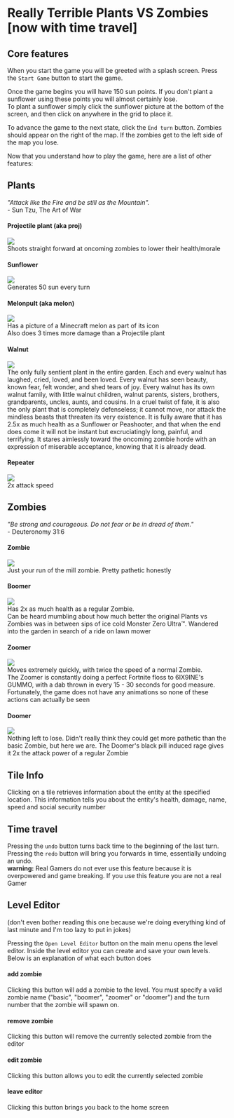 # Really Terrible Plants VS Zombies [now with time travel]

**Core features**
------
When you start the game you will be greeted with a splash screen. Press the `Start Game` button to start the game.  

Once the game begins you will have 150 sun points. If you don't plant a sunflower using these points you will almost certainly lose.  
To plant a sunflower simply click the sunflower picture at the bottom of the screen, and then click on anywhere in the grid to place it.

To advance the game to the next state, click the `End turn` button.  Zombies should appear on the right of the map.  If the zombies get to the left side of the map you lose.

Now that you understand how to play the game, here are a list of other features: 


**Plants**
------

_"Attack like the Fire and be still as the Mountain"._  
\- Sun Tzu, The Art of War

#### Projectile plant (aka proj)
![](https://imgur.com/vvJAXDx.png)  
Shoots straight forward at oncoming zombies to lower their health/morale

#### Sunflower
![](https://imgur.com/UbF537X.png)  
Generates 50 sun every turn

#### Melonpult (aka melon)  
![](https://imgur.com/SqDrjBs.png)  
Has a picture of a Minecraft melon as part of its icon  
Also does 3 times more damage than a Projectile plant

#### Walnut  
![](https://imgur.com/z63mmOb.png)  
The only fully sentient plant in the entire garden. Each and every walnut has laughed, cried, loved, and been loved. Every walnut has seen beauty, known fear, felt wonder, and shed tears of joy. Every walnut has its own walnut family, with little walnut children, walnut parents, sisters, brothers, grandparents, uncles, aunts, and cousins. In a cruel twist of fate, it is also the only plant that is completely defenseless; it cannot move, nor attack the mindless beasts that threaten its very existence. It is fully aware that it has 2.5x as much health as a Sunflower or Peashooter, and that when the end does come it will not be instant but excruciatingly long, painful, and terrifying. It stares aimlessly toward the oncoming zombie horde with an expression of miserable acceptance, knowing that it is already dead.

#### Repeater
![](https://imgur.com/dJQUz6e.png)  
2x attack speed



**Zombies**
------
_"Be strong and courageous. Do not fear or be in dread of them."_  
\- Deuteronomy 31:6

#### Zombie
![](https://imgur.com/DZ8P141.png)   
Just your run of the mill zombie. Pretty pathetic honestly

#### Boomer
![](https://imgur.com/7wpECPh.png)  
Has 2x as much health as a regular Zombie.  
Can be heard mumbling about how much better the original Plants vs Zombies was in between sips of ice cold Monster Zero Ultra™.  Wandered into the garden in search of a ride on lawn mower

#### Zoomer
![](https://imgur.com/ehnudNf.png)  
Moves extremely quickly, with twice the speed of a normal Zombie.   
The Zoomer is constantly doing a perfect Fortnite floss to 6IX9INE's GUMMO, with a dab thrown in every 15 - 30 seconds for good measure. Fortunately, the game does not have any animations so none of these actions can actually be seen

#### Doomer
![](https://imgur.com/ptk5ABZ.png)  
Nothing left to lose. Didn't really think they could get more pathetic than the basic Zombie, but here we are. The Doomer's black pill induced rage gives it 2x the attack power of a regular Zombie

## **Tile Info**

Clicking on a tile retrieves information about the entity at the specified location. This information tells you about the entity's health, damage, name, speed and social security number

## **Time travel**

Pressing the `undo` button turns back time to the beginning of the last turn. Pressing the `redo` button will bring you forwards in time, essentially undoing an undo.    
**warning:** Real Gamers do not ever use this feature because it is overpowered and game breaking. If you use this feature you are not a real Gamer

## **Level Editor**

(don't even bother reading this one because we're doing everything kind of last minute and I'm too lazy to put in jokes)

Pressing the `Open Level Editor` button on the main menu opens the level editor. Inside the level editor you can create and save your own levels. Below is an explanation of what each button does

#### add zombie
Clicking this button will add a zombie to the level. You must specify a valid zombie name ("basic", "boomer", "zoomer" or "doomer") and the turn number that the zombie will spawn on.

#### remove zombie
Clicking this button will remove the currently selected zombie from the editor

#### edit zombie
Clicking this button allows you to edit the currently selected zombie

#### leave editor
Clicking this button brings you back to the home screen